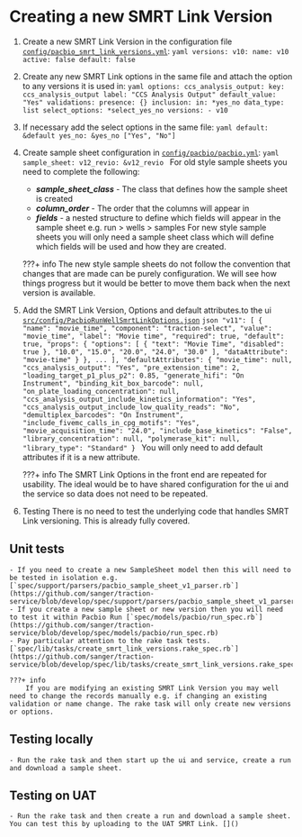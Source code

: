 # Creating a new SMRT Link Version

1. Create a new SMRT Link Version in the configuration file [`config/pacbio_smrt_link_versions.yml`](https://github.com/sanger/traction-serice/blob/develop/config/pacbio_smrt_link_versions.yml):
        ```yaml
        versions:
          v10:
            name: v10
            active: false
            default: false
        ```

2. Create any new SMRT Link options in the same file and attach the option to any versions it is used in:
        ```yaml
        options:
            ccs_analysis_output:
              key: ccs_analysis_output
              label: "CCS Analysis Output"
              default_value: "Yes"
              validations:
                presence: {}
                inclusion:
                  in: *yes_no
              data_type: list
              select_options: *select_yes_no
              versions:
                - v10
        ```

3. If necessary add the select options in the same file:
        ```yaml
        default: &default
          yes_no: &yes_no ["Yes", "No"]
        ```

4. Create sample sheet configuration in [`config/pacbio/pacbio.yml`](https://github.com/sanger/traction-service/blob/develop/config/pipelines/pacbio.yml):
        ```yaml
        sample_sheet:
          v12_revio: &v12_revio
        ```
  For old style sample sheets you need to complete the following:
      - ***sample_sheet_class*** - The class that defines how the sample sheet is created
      - ***column_order*** - The order that the columns will appear in
      - ***fields*** - a nested structure to define which fields will appear in the sample sheet e.g. run > wells > samples
  For new style sample sheets you will only need a sample sheet class which will define which fields will be used and how they are created.

    ???+ info
        The new style sample sheets do not follow the convention that changes that are made can be purely configuration.
        We will see how things progress but it would be better to move them back when the next version is available.
 
5. Add the SMRT Link Version, Options and default attributes.to the ui [`src/config/PacbioRunWellSmrtLinkOptions.json`](https://github.com/sanger/traction-ui/blob/develop/src/config/PacbioRunWellSmrtLinkOptions.json)
        ```json
        "v11": [
          {
            "name": "movie_time",
            "component": "traction-select",
            "value": "movie_time",
            "label": "Movie time",
            "required": true,
            "default": true,
            "props": {
              "options": [
                {
                  "text": "Movie Time",
                  "disabled": true
                },
                "10.0",
                "15.0",
                "20.0",
                "24.0",
                "30.0"
              ],
              "dataAttribute": "movie-time"
            }
          },
          ...
        ],
        "defaultAttributes": {
          "movie_time": null,
          "ccs_analysis_output": "Yes",
          "pre_extension_time": 2,
          "loading_target_p1_plus_p2": 0.85,
          "generate_hifi": "On Instrument",
          "binding_kit_box_barcode": null,
          "on_plate_loading_concentration": null,
          "ccs_analysis_output_include_kinetics_information": "Yes",
          "ccs_analysis_output_include_low_quality_reads": "No",
          "demultiplex_barcodes": "On Instrument",
          "include_fivemc_calls_in_cpg_motifs": "Yes",
          "movie_acquisition_time": "24.0",
          "include_base_kinetics": "False",
          "library_concentration": null,
          "polymerase_kit": null,
          "library_type": "Standard"
        }
        ```
  You will only need to add default attributes if it is a new attribute.

    ???+ info
        The SMRT Link Options in the front end are repeated for usability.
        The ideal would be to have shared configuration for the ui and the service so data does not need to be repeated.

6. Testing
  There is no need to test the underlying code that handles SMRT Link versioning. This is already fully covered.
  ## Unit tests
    - If you need to create a new SampleSheet model then this will need to be tested in isolation e.g. [`spec/support/parsers/pacbio_sample_sheet_v1_parser.rb`](https://github.com/sanger/traction-service/blob/develop/spec/support/parsers/pacbio_sample_sheet_v1_parser.rb)
    - If you create a new sample sheet or new version then you will need to test it within Pacbio Run [`spec/models/pacbio/run_spec.rb`](https://github.com/sanger/traction-service/blob/develop/spec/models/pacbio/run_spec.rb)
    - Pay particular attention to the rake task tests. [`spec/lib/tasks/create_smrt_link_versions.rake_spec.rb`](https://github.com/sanger/traction-service/blob/develop/spec/lib/tasks/create_smrt_link_versions.rake_spec.rb)

    ???+ info
        If you are modifying an existing SMRT Link Version you may well need to change the records manually e.g. if changing an existing validation or name change. The rake task will only create new versions or options.

  ## Testing locally
    - Run the rake task and then start up the ui and service, create a run and download a sample sheet.

  ## Testing on UAT
    - Run the rake task and then create a run and download a sample sheet. You can test this by uploading to the UAT SMRT Link. []()

